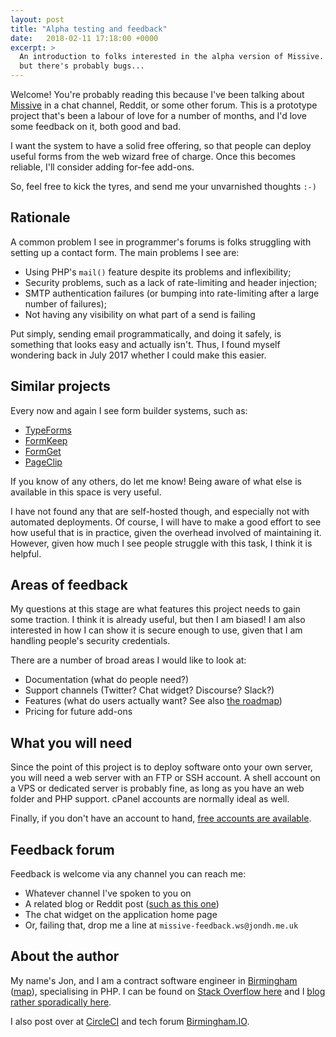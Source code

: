 ```yaml
---
layout: post
title: "Alpha testing and feedback"
date:   2018-02-11 17:18:00 +0000
excerpt: >
  An introduction to folks interested in the alpha version of Missive. It works,
  but there's probably bugs...
---
```


Welcome! You're probably reading this because I've been talking about
[Missive](https://missive-test.jondh.me.uk/) in a chat channel, Reddit, or some other
forum. This is a prototype project that's been a labour of love for a number of months,
and I'd love some feedback on it, both good and bad.

I want the system to have a solid free offering, so that people can deploy useful
forms from the web wizard free of charge. Once this becomes reliable, I'll consider
adding for-fee add-ons.

So, feel free to kick the tyres, and send me your unvarnished thoughts `:-)`

## Rationale

A common problem I see in programmer's forums is folks struggling with setting up
a contact form. The main problems I see are:

* Using PHP's `mail()` feature despite its problems and inflexibility;
* Security problems, such as a lack of rate-limiting and header injection;
* SMTP authentication failures (or bumping into rate-limiting after a large number
of failures);
* Not having any visibility on what part of a send is failing

Put simply, sending email programmatically, and doing it safely, is something
that looks easy and actually isn't. Thus, I found myself wondering back in July 2017
whether I could make this easier.

## Similar projects

Every now and again I see form builder systems, such as:

* [TypeForms](https://www.typeform.com/)
* [FormKeep](https://formkeep.com/)
* [FormGet](https://www.formget.com/)
* [PageClip](https://pageclip.co/)

If you know of any others, do let me know! Being aware of what else is available in this
space is very useful.

I have not found any that are self-hosted though, and especially not with
automated deployments. Of course, I will have to make a good effort to see
how useful that is in practice, given the overhead involved of maintaining it. However,
given how much I see people struggle with this task, I think it is helpful.

## Areas of feedback

My questions at this stage are what features this project needs to gain some traction.
I think it is already useful, but then I am biased! I am also interested in how I
can show it is secure enough to use, given that I am handling people's security
credentials.

There are a number of broad areas I would like to look at:

* Documentation (what do people need?)
* Support channels (Twitter? Chat widget? Discourse? Slack?)
* Features (what do users actually want? See also [the roadmap](/2018/02/09/roadmap.html))
* Pricing for future add-ons

## What you will need

Since the point of this project is to deploy software onto your own server, you will
need a web server with an FTP or SSH account. A shell account on a VPS or dedicated
server is probably fine, as long as you have an web folder and PHP support. cPanel
accounts are normally ideal as well.

Finally, if you don't have an account to hand,
[free accounts are available](/2018/02/12/list-of-free-lamp-hosts.html).

## Feedback forum

Feedback is welcome via any channel you can reach me:

* Whatever channel I've spoken to you on
* A related blog or Reddit post ([such as this one](https://talk.birmingham.io/t/contact-form-email-deployment-project/3507))
* The chat widget on the application home page
* Or, failing that, drop me a line at `missive-feedback.ws@jondh.me.uk`

## About the author

My name's Jon, and I am a contract software engineer in
[Birmingham](https://en.wikipedia.org/wiki/Birmingham)
([map](https://www.openstreetmap.org/#map=14/52.4788/-1.8909)), specialising in PHP.
I can be found on [Stack Overflow here](https://stackoverflow.com/users/472495/halfer)
and I [blog rather sporadically here](https://blog.jondh.me.uk/).

I also post over at [CircleCI](https://discuss.circleci.com/u/halfer) and
tech forum [Birmingham.IO](https://talk.birmingham.io/u/halfer).
